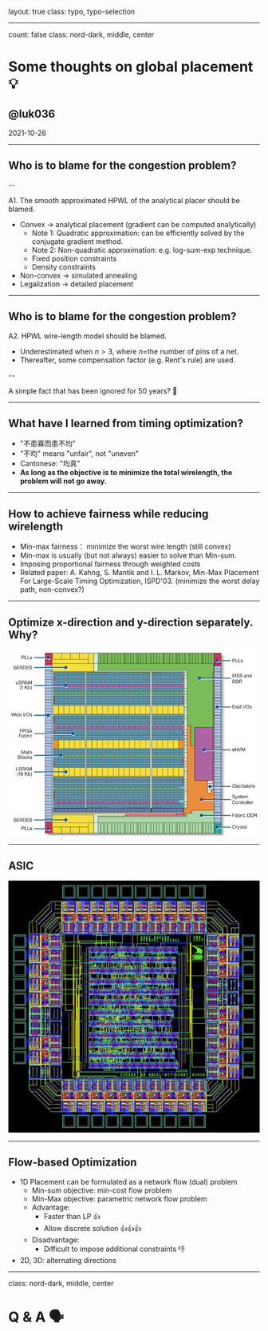 layout: true
class: typo, typo-selection

---

count: false
class: nord-dark, middle, center

# Some thoughts on global placement 💡

## @luk036

2021-10-26

---

## Who is to blame for the congestion problem?

--

A1. The smooth approximated HPWL of the analytical placer should be blamed.

- Convex -> analytical placement (gradient can be computed analytically)
  - Note 1: Quadratic approximation: can be efficiently solved by the conjugate gradient method.
  - Note 2: Non-quadratic approximation: e.g. log-sum-exp technique.
  - Fixed position constraints
  - Density constraints
- Non-convex -> simulated annealing
- Legalization -> detailed placement

---

## Who is to blame for the congestion problem?

A2. HPWL wire-length model should be blamed.

- Underestimated when $n>3$, where $n$=the number of pins of a net.
- Thereafter, some compensation factor (e.g. Rent's rule) are used.

--

A simple fact that has been ignored for 50 years? 🤔

---

## What have I learned from timing optimization?

- "不患寡而患不均"
- "不均" means "unfair", not "uneven"
- Cantonese: "均真"
- **As long as the objective is to minimize the total wirelength, the problem will not go away.**

---

## How to achieve fairness while reducing wirelength

- Min-max fairness： minimize the worst wire length (still convex)
- Min-max is usually (but not always) easier to solve than Min-sum.
- Imposing proportional fairness through weighted costs
- Related paper:
  A. Kahng, S. Mantik and I. L. Markov, Min-Max Placement For Large-Scale Timing Optimization, ISPD'03. (minimize the worst delay path, non-convex?)

---

## Optimize x-direction and y-direction separately. Why?

![img](R-C.jpeg)

---

## ASIC

![img](download.jpeg)

---

## Flow-based Optimization

- 1D Placement can be formulated as a network flow (dual) problem
  - Min-sum objective: min-cost flow problem
  - Min-Max objective: parametric network flow problem
  - Advantage:
    - Faster than LP 👍
    - Allow discrete solution 👍👍👍
  - Disadvantage:
    - Difficult to impose additional constraints 👎
- 2D, 3D: alternating directions

---

class: nord-dark, middle, center

# Q & A 🗣️️
